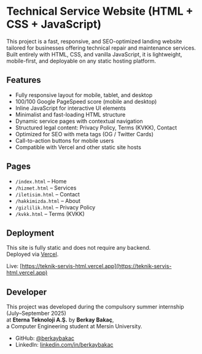 # Technical Service Website (HTML + CSS + JavaScript)

This project is a fast, responsive, and SEO-optimized landing website tailored for businesses offering technical repair and maintenance services. Built entirely with HTML, CSS, and vanilla JavaScript, it is lightweight, mobile-first, and deployable on any static hosting platform.

## Features

- Fully responsive layout for mobile, tablet, and desktop
- 100/100 Google PageSpeed score (mobile and desktop)
- Inline JavaScript for interactive UI elements
- Minimalist and fast-loading HTML structure
- Dynamic service pages with contextual navigation
- Structured legal content: Privacy Policy, Terms (KVKK), Contact
- Optimized for SEO with meta tags (OG / Twitter Cards)
- Call-to-action buttons for mobile users
- Compatible with Vercel and other static site hosts

## Pages

- `/index.html` – Home
- `/hizmet.html` – Services
- `/iletisim.html` – Contact
- `/hakkimizda.html` – About
- `/gizlilik.html` – Privacy Policy
- `/kvkk.html` – Terms (KVKK)

## Deployment

This site is fully static and does not require any backend.  
Deployed via [Vercel](https://vercel.com/).

Live: [https://teknik-servis-html.vercel.app](https://teknik-servis-html.vercel.app)

## Developer

This project was developed during the compulsory summer internship (July–September 2025)  
at **Eterna Teknoloji A.Ş.** by **Berkay Bakaç**,  
a Computer Engineering student at Mersin University.

- GitHub: [@berkaybakac](https://github.com/berkaybakac)  
- LinkedIn: [linkedin.com/in/berkaybakac](https://linkedin.com/in/berkaybakac)
